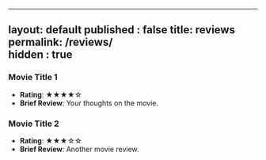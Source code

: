 <!-- 
★☆☆☆☆ one star
★★☆☆☆ two star
★★★☆☆ three star
★★★★☆ four star
★★★★★ five star
 -->
 
<!-- ## Movie Reviews -->

---
layout: default
published : false
title: reviews
permalink: /reviews/  
hidden : true
---

### Movie Title 1
- **Rating**: ★★★★☆
- **Brief Review**: Your thoughts on the movie.

### Movie Title 2
- **Rating**: ★★★☆☆
- **Brief Review**: Another movie review.